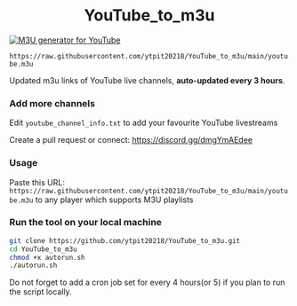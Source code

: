 
<h1 align="center"> YouTube_to_m3u </h1>

[![M3U generator for YouTube](https://github.com/ytpit20218/YouTube_to_m3u/actions/workflows/m3u_Generator.yml/badge.svg)](https://github.com/ytpit20218/YouTube_to_m3u/actions/workflows/m3u_Generator.yml)

`https://raw.githubusercontent.com/ytpit20218/YouTube_to_m3u/main/youtube.m3u`

Updated m3u links of YouTube live channels, **auto-updated every 3 hours**.


### Add more channels
Edit `youtube_channel_info.txt` to add your favourite YouTube livestreams

Create a pull request or connect: https://discord.gg/dmgYmAEdee

### Usage
Paste this URL: `https://raw.githubusercontent.com/ytpit20218/YouTube_to_m3u/main/youtube.m3u` to any player which supports M3U playlists

### Run the tool on your local machine
``` bash
git clone https://github.com/ytpit20218/YouTube_to_m3u.git
cd YouTube_to_m3u
chmod +x autorun.sh
./autorun.sh
```

Do not forget to add a cron job set for every 4 hours(or 5) if you plan to run the script locally.
